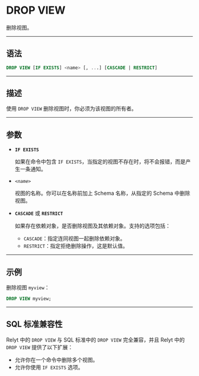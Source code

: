 DROP VIEW
=====

删除视图。


---

语法
--------

```sql
DROP VIEW [IF EXISTS] <name> [, ...] [CASCADE | RESTRICT]
```


---

描述
--------

使用 `DROP VIEW` 删除视图时，你必须为该视图的所有者。


---

参数
----------

- **`IF EXISTS`**

    如果在命令中包含 `IF EXISTS`，当指定的视图不存在时，将不会报错，而是产生一条通知。

- *`<name>`*

    视图的名称。你可以在名称前加上 Schema 名称，从指定的 Schema 中删除视图。

- **`CASCADE`** 或 **`RESTRICT`**

    如果存在依赖对象，是否删除视图及其依赖对象。支持的选项包括：

    - `CASCADE`：指定连同视图一起删除依赖对象。
    - `RESTRICT`：指定拒绝删除操作，这是默认值。


---

示例
--------

删除视图 `myview`：

```sql
DROP VIEW myview;
```

---

SQL 标准兼容性
-------------

Relyt 中的 `DROP VIEW` 与 SQL 标准中的 `DROP VIEW` 完全兼容，并且 Relyt 中的 `DROP VIEW` 提供了以下扩展：

- 允许你在一个命令中删除多个视图。
- 允许你使用 `IF EXISTS` 选项。
